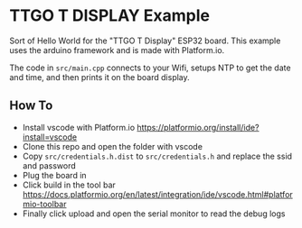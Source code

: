# TTGO T DISPLAY Example
Sort of Hello World for the "TTGO T Display" ESP32 board. This example uses the arduino framework and is made with Platform.io.

The code in `src/main.cpp` connects to your Wifi, setups NTP to get the date and time, and then prints it on the board display.

## How To

- Install vscode with Platform.io https://platformio.org/install/ide?install=vscode
- Clone this repo and open the folder with vscode
- Copy `src/credentials.h.dist` to `src/credentials.h` and replace the ssid and password
- Plug the board in
- Click build in the tool bar https://docs.platformio.org/en/latest/integration/ide/vscode.html#platformio-toolbar
- Finally click upload and open the serial monitor to read the debug logs
